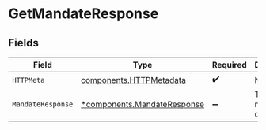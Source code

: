 # GetMandateResponse


## Fields

| Field                                                                     | Type                                                                      | Required                                                                  | Description                                                               |
| ------------------------------------------------------------------------- | ------------------------------------------------------------------------- | ------------------------------------------------------------------------- | ------------------------------------------------------------------------- |
| `HTTPMeta`                                                                | [components.HTTPMetadata](../../models/components/httpmetadata.md)        | :heavy_check_mark:                                                        | N/A                                                                       |
| `MandateResponse`                                                         | [*components.MandateResponse](../../models/components/mandateresponse.md) | :heavy_minus_sign:                                                        | The mandate object.                                                       |